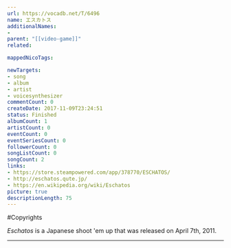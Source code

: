 ```yaml
---
url: https://vocadb.net/T/6496
name: エスカトス
additionalNames: 
- 
parent: "[[video-game]]"
related:

mappedNicoTags:

newTargets:
- song
- album
- artist
- voicesynthesizer
commentCount: 0
createDate: 2017-11-09T23:24:51
status: Finished
albumCount: 1
artistCount: 0
eventCount: 0
eventSeriesCount: 0
followerCount: 0
songListCount: 0
songCount: 2
links: 
- https://store.steampowered.com/app/378770/ESCHATOS/
- http://eschatos.qute.jp/
- https://en.wikipedia.org/wiki/Eschatos
picture: true
descriptionLength: 75
---
```


#Copyrights

*Eschatos* is a Japanese shoot 'em up that was released on April 7th, 2011.

---

